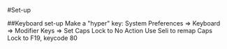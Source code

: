 #Set-up

##Keyboard set-up
Make a "hyper" key:
System Preferences => Keyboard => Modifier Keys => Set Caps Lock to No Action
Use Seli to remap Caps Lock to F19, keycode 80